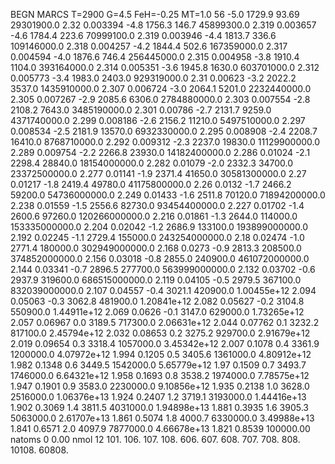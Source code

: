 BEGN
MARCS T=2900 G=4.5 FeH=-0.25 MT=1.0
                  56
-5.0 1729.9 93.69 29301900.0 2.32 0.003394 
-4.8 1756.3 146.7 45899300.0 2.319 0.003657 
-4.6 1784.4 223.6 70999100.0 2.319 0.003946 
-4.4 1813.7 336.6 109146000.0 2.318 0.004257 
-4.2 1844.4 502.6 167359000.0 2.317 0.004594 
-4.0 1876.6 746.4 256445000.0 2.315 0.004958 
-3.8 1910.4 1104.0 393164000.0 2.314 0.005351 
-3.6 1945.8 1630.0 603701000.0 2.312 0.005773 
-3.4 1983.0 2403.0 929319000.0 2.31 0.00623 
-3.2 2022.2 3537.0 1435910000.0 2.307 0.006724 
-3.0 2064.1 5201.0 2232440000.0 2.305 0.007267 
-2.9 2085.6 6306.0 2784880000.0 2.303 0.007554 
-2.8 2108.2 7643.0 3485190000.0 2.301 0.00786 
-2.7 2131.7 9259.0 4371740000.0 2.299 0.008186 
-2.6 2156.2 11210.0 5497510000.0 2.297 0.008534 
-2.5 2181.9 13570.0 6932330000.0 2.295 0.008908 
-2.4 2208.7 16410.0 8768710000.0 2.292 0.009312 
-2.3 2237.0 19830.0 11129900000.0 2.289 0.009754 
-2.2 2266.8 23930.0 14182400000.0 2.286 0.01024 
-2.1 2298.4 28840.0 18154000000.0 2.282 0.01079 
-2.0 2332.3 34700.0 23372500000.0 2.277 0.01141 
-1.9 2371.4 41650.0 30581300000.0 2.27 0.01217 
-1.8 2419.4 49780.0 41175800000.0 2.26 0.0132 
-1.7 2466.2 59200.0 54736000000.0 2.249 0.01433 
-1.6 2511.8 70120.0 71894200000.0 2.238 0.01559 
-1.5 2556.6 82730.0 93454400000.0 2.227 0.01702 
-1.4 2600.6 97260.0 120266000000.0 2.216 0.01861 
-1.3 2644.0 114000.0 153335000000.0 2.204 0.02042 
-1.2 2686.9 133100.0 193899000000.0 2.192 0.02245 
-1.1 2729.4 155000.0 243254000000.0 2.18 0.02474 
-1.0 2771.4 180000.0 302949000000.0 2.168 0.0273 
-0.9 2813.3 208500.0 374852000000.0 2.156 0.03018 
-0.8 2855.0 240900.0 461072000000.0 2.144 0.03341 
-0.7 2896.5 277700.0 563999000000.0 2.132 0.03702 
-0.6 2937.9 319600.0 686515000000.0 2.119 0.04105 
-0.5 2979.5 367100.0 832039000000.0 2.107 0.04557 
-0.4 3021.1 420900.0 1.00455e+12 2.094 0.05063 
-0.3 3062.8 481900.0 1.20841e+12 2.082 0.05627 
-0.2 3104.8 550900.0 1.44911e+12 2.069 0.0626 
-0.1 3147.0 629000.0 1.73265e+12 2.057 0.06967 
0.0 3189.5 717300.0 2.06631e+12 2.044 0.07762 
0.1 3232.2 817100.0 2.45794e+12 2.032 0.08653 
0.2 3275.2 929700.0 2.91679e+12 2.019 0.09654 
0.3 3318.4 1057000.0 3.45342e+12 2.007 0.1078 
0.4 3361.9 1200000.0 4.07972e+12 1.994 0.1205 
0.5 3405.6 1361000.0 4.80912e+12 1.982 0.1348 
0.6 3449.5 1542000.0 5.65779e+12 1.97 0.1509 
0.7 3493.7 1746000.0 6.64321e+12 1.958 0.1693 
0.8 3538.2 1974000.0 7.78575e+12 1.947 0.1901 
0.9 3583.0 2230000.0 9.10856e+12 1.935 0.2138 
1.0 3628.0 2516000.0 1.06376e+13 1.924 0.2407 
1.2 3719.1 3193000.0 1.44416e+13 1.902 0.3069 
1.4 3811.5 4031000.0 1.94898e+13 1.881 0.3935 
1.6 3905.3 5063000.0 2.61707e+13 1.861 0.5074 
1.8 4000.7 6330000.0 3.49988e+13 1.841 0.6571 
2.0 4097.9 7877000.0 4.66678e+13 1.821 0.8539 
100000.00
natoms              0      0.00
nmol          12
          101.         106.       107.      108.         606.        607.        608.
          707.         708.       808.    10108.       60808.
